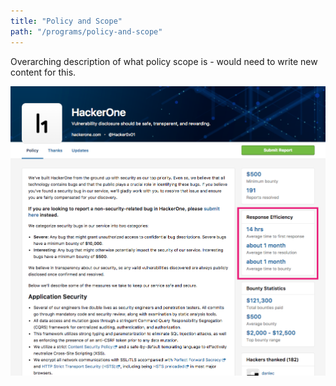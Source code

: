 ```yaml
---
title: "Policy and Scope"
path: "/programs/policy-and-scope"
---
```


Overarching description of what policy scope is - would need to write new content for this.

![Security page](./images/security-page.png)
